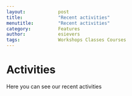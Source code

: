 ```yaml
---
layout:            post
title:             "Recent activities"
menutitle:         "Recent activities"
category:          Features
author:            esievers
tags:              Workshops Classes Courses
---
```

# Activities
Here you can see our recent activities
